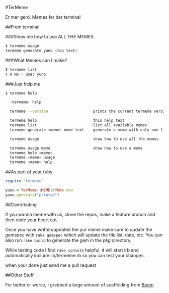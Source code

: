 #TerMeme

Er mer gerd. Memes fer der terminal


##From terminal

###Show me how to use ALL THE MEMES

```bash
$ termeme usage
termeme generate yuno <top text>
```

###What Memes can I make?

```bash
$ termeme list
Y U No - use: yuno
```

###Just help me

```bash
$ termeme help

  -termeme: help

  termeme --version                    prints the current termeme version

  termeme help                         this help text
  termeme list                         list all available memes
  termeme generate <meme> meme text    generate a meme with only one line of text required

  termeme usage                        show how to use all the memes

  termeme usage meme                   show how to use a meme
  termeme help <meme>
  termeme <meme> usage
  termeme <meme> help
```

##As part of your ruby

```ruby
require "termeme"

yuno = TerMeme::MEME::YUNo.new
yuno.generate("printed")
```

##Contributing

If you wanna meme with us, clone the repos, make a feature branch
and then code your heart out.

Once you have written/updated the yur meme make sure to update
the _gemspec_ with `rake gemspec` which will update the file
list, date, etc. You can also run `rake build` to generate the
gem in the _pkg_ directory.

While testing code I find `rake console` helpful, it will start
irb and automatically include lib/termeme.rb so you can test
your changes.

when your done just send me a pull request

##Other Stuff

For better or worse, I grabbed a large amount of scaffolding
from [Boom](http://github.com/holman/boom)
